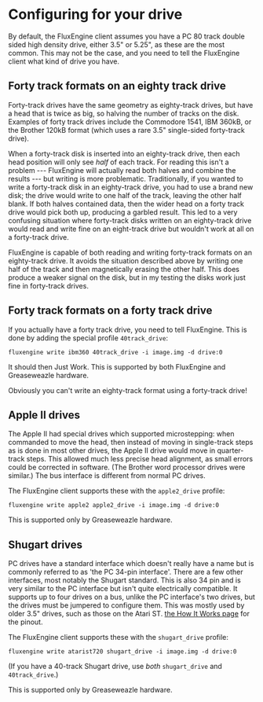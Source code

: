 Configuring for your drive
==========================

By default, the FluxEngine client assumes you have a PC 80 track double sided
high density drive, either 3.5" or 5.25", as these are the most common. This
may not be the case, and you need to tell the FluxEngine client what kind of
drive you have.

Forty track formats on an eighty track drive
--------------------------------------------

Forty-track drives have the same geometry as eighty-track drives, but have a
head that is twice as big, so halving the number of tracks on the disk.
Examples of forty track drives include the Commodore 1541, IBM 360kB, or the
Brother 120kB format (which uses a rare 3.5" single-sided forty-track drive).

When a forty-track disk is inserted into an eighty-track drive, then each head
position will only see _half_ of each track. For reading this isn't a problem
--- FluxEngine will actually read both halves and combine the results --- but
writing is more problematic. Traditionally, if you wanted to write a
forty-track disk in an eighty-track drive, you had to use a brand new disk; the
drive would write to one half of the track, leaving the other half blank. If
both halves contained data, then the wider head on a forty track drive would
pick both up, producing a garbled result. This led to a very confusing
situation where forty-track disks written on an eighty-track drive would read
and write fine on an eight-track drive but wouldn't work at all on a
forty-track drive.

FluxEngine is capable of both reading and writing forty-track formats on an
eighty-track drive. It avoids the situation described above by writing one half
of the track and then magnetically erasing the other half. This does produce a
weaker signal on the disk, but in my testing the disks work just fine in
forty-track drives.

Forty track formats on a forty track drive
------------------------------------------

If you actually have a forty track drive, you need to tell FluxEngine. This is
done by adding the special profile `40track_drive`:

```
fluxengine write ibm360 40track_drive -i image.img -d drive:0
```

It should then Just Work. This is supported by both FluxEngine and Greaseweazle
hardware.

Obviously you can't write an eighty-track format using a forty-track drive!

Apple II drives
---------------

The Apple II had special drives which supported microstepping: when commanded
to move the head, then instead of moving in single-track steps as is done in
most other drives, the Apple II drive would move in quarter-track steps. This
allowed much less precise head alignment, as small errors could be corrected in
software. (The Brother word processor drives were similar.) The bus interface
is different from normal PC drives.

The FluxEngine client supports these with the `apple2_drive` profile:

```
fluxengine write apple2 apple2_drive -i image.img -d drive:0
```

This is supported only by Greaseweazle hardware.

Shugart drives
--------------

PC drives have a standard interface which doesn't really have a name but is
commonly referred to as 'the PC 34-pin interface'. There are a few other
interfaces, most notably the Shugart standard. This is also 34 pin and is very
similar to the PC interface but isn't quite electrically compatible. It
supports up to four drives on a bus, unlike the PC interface's two drives, but
the drives must be jumpered to configure them. This was mostly used by older
3.5" drives, such as those on the Atari ST. [the How It Works
page](technical.md) for the pinout.

The FluxEngine client supports these with the `shugart_drive` profile:

```
fluxengine write atarist720 shugart_drive -i image.img -d drive:0
```

(If you have a 40-track Shugart drive, use _both_ `shugart_drive` and
`40track_drive`.)

This is supported only by Greaseweazle hardware.

